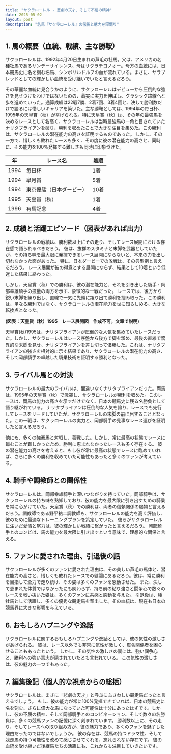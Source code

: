 ```yaml
---
title: "サクラローレル - 悲劇の天才、そして不屈の精神"
date: 2025-05-02
layout: post
description: "名馬『サクラローレル』の伝説と魅力を深堀り"
---
```


## 1. 馬の概要（血統、戦績、主な勝鞍）

サクラローレルは、1992年4月20日生まれの芦毛の牡馬。父は、アメリカの名種牡馬であるサンデーサイレンス、母はサクラチヨノオー。母方の血統には、日本競馬史に名を刻む名馬、シンボリルドルフの血が流れている。まさに、サラブレッドとしての輝かしい血統を受け継いでいたと言えるだろう。

その華麗な血統に見合うかのように、サクラローレルはデビューから圧倒的な強さを見せつけたわけではないものの、着実に実力を伸ばし、クラシック路線へと歩を進めていった。通算成績は22戦7勝、2着7回、3着4回と、決して勝利数だけで語るには惜しいキャリアを築いた。主な勝鞍としては、1994年の毎日杯、1995年の天皇賞（秋）が挙げられる。特に天皇賞（秋）は、その年の最強馬を決めるレースとして名高く、サクラローレルは当時最強馬の一角と目されていたナリタブライアンを破り、勝利を収めたことで大きな注目を集めた。この勝利は、サクラローレルの潜在能力の高さを証明するものであった。  しかし、その一方で、惜しくも敗れたレースも多く、その度に彼の潜在能力の高さと、同時に、その能力を100%発揮する難しさも同時に印象づけた。

| 年 | レース名 | 着順 |
|---|---|---|
| 1994 | 毎日杯 | 1着 |
| 1994 | 皐月賞 | 5着 |
| 1994 | 東京優駿（日本ダービー） | 10着 |
| 1995 | 天皇賞（秋） | 1着 |
| 1996 | 有馬記念 | 4着 |


## 2. 成績と活躍エピソード（図表があれば出力）

サクラローレルの戦績は、勝利数以上にその走り、そしてレース展開における存在感で語られるべきだろう。  彼は、抜群のスタミナと末脚を武器としていたが、その持ち味を最大限に発揮できるレース展開にならないと、本来の力を出し切れなかった面があった。  特に、日本ダービーでの敗戦は、その典型例と言えるだろう。  レース展開が彼の得意とする展開にならず、結果として10着という低迷した結果に終わった。

しかし、天皇賞（秋）での勝利は、彼の潜在能力と、それを引き出した騎手・岡部幸雄騎手の技量の両方を示す、象徴的な一戦だった。  レースでは、後方から鋭い末脚を繰り出し、直線で一気に先頭に躍り出て勝利を掴み取った。この勝利は、単なる勝利ではなく、サクラローレルの潜在能力を世に知らしめる、大きな転換点となった。

**(図表：天皇賞（秋）1995　レース展開図　作成不可。文章で説明)**

天皇賞(秋)1995は、ナリタブライアンが圧倒的な人気を集めていたレースだった。しかし、サクラローレルはレース序盤から後方で脚を溜め、最後の直線で驚異的な末脚を見せ、ナリタブライアンを差し切って優勝した。これは、ナリタブライアンの強さを相対的に示す結果であり、サクラローレルの潜在能力の高さ、そして岡部騎手の卓越した騎乗技術を証明する勝利となった。


## 3. ライバル馬との対決

サクラローレルの最大のライバルは、間違いなくナリタブライアンだった。両馬は、1995年の天皇賞（秋）で激突し、サクラローレルが勝利を収めた。このレースは、両馬の能力の高さを示すだけでなく、日本の競馬史に残る名勝負として語り継がれている。  ナリタブライアンは圧倒的な人気を誇り、レースでも先行してレースをリードしていたが、サクラローレルの末脚の前に屈することとなった。この一戦は、サクラローレルの実力と、岡部騎手の見事なレース運びを証明したと言えるだろう。

他にも、多くの強豪馬と対戦し、善戦した。しかし、常に最高の状態でレースに臨むことが難しかったため、勝利に恵まれなかったレースも多く存在する。  彼の潜在能力の高さを考えると、もし彼が常に最高の状態でレースに臨めていれば、さらに多くの勝利を収めていた可能性もあったと多くのファンが考えている。


## 4. 騎手や調教師との関係性

サクラローレルは、岡部幸雄騎手と深いつながりを持っていた。岡部騎手は、サクラローレルの持ち味を熟知しており、彼の能力を最大限に引き出すための騎乗を常に心がけていた。天皇賞（秋）での勝利は、両者の信頼関係の賜物と言えるだろう。調教師である野平祐二調教師も、サクラローレルの能力を高く評価し、彼のために最適なトレーニングプランを策定していた。  彼らがサクラローレルに注いだ愛情と努力は、彼の輝かしい戦績に繋がったと言えるだろう。  岡部騎手とのコンビは、馬の能力を最大限に引き出すという意味で、理想的な関係と言える。


## 5. ファンに愛された理由、引退後の話

サクラローレルが多くのファンに愛された理由は、その美しい芦毛の馬体と、潜在能力の高さと、惜しくも敗れたレースでの健闘にあるだろう。彼は、常に勝利を目指して全力で走り続け、その姿は多くのファンを感動させた。  また、決して恵まれた体質ではなかったにも関わらず、持ち前の粘り強さと闘争心で数々のレースを戦い抜いた姿は、多くのファンに共感と感動を与えた。  引退後は、種牡馬として活躍し、多くの優秀な競走馬を輩出した。その血統は、現在も日本の競馬界に大きな影響を与えている。


## 6. おもしろハプニングや逸話

サクラローレルに関するおもしろハプニングや逸話としては、彼の気性の激しさがあげられる。  彼は、レース以外でも非常に気性が激しく、厩舎関係者を困らせることもあったという。  しかし、その気性の激しさの裏には、強い闘争心と、勝利への強い意志が隠されていたとも言われている。  この気性の激しさは、彼の魅力の一つでもあった。


## 7. 編集後記（個人的な視点からの総括）

サクラローレルは、まさに「悲劇の天才」と呼ぶにふさわしい競走馬だったと言えるでしょう。  もし、彼の能力が常に100%発揮できていれば、日本の競馬史に名を刻む、さらに偉大な馬になっていた可能性は十分にあったはずです。しかし、彼の不屈の精神、そして岡部騎手とのコンビネーション、そして数々の名勝負は、多くの競馬ファンの記憶に深く刻まれています。  勝利数以上に、その走り、そしてレースへの取り組み方が、彼の魅力であり、多くのファンを魅了した理由だったのではないでしょうか。  彼の存在は、競馬の持つドラマ性、そして競走馬の持つ可能性を改めて感じさせてくれる、忘れられない存在です。  彼の血統を受け継いだ後継馬たちの活躍にも、これからも注目していきたいです。
